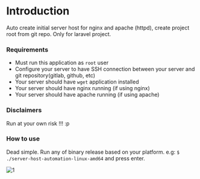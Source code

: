# Introduction
Auto create initial server host for nginx and apache (httpd), create project root from git repo. Only for laravel project.

### Requirements
- Must run this application as `root` user
- Configure your server to have SSH connection between your server and git repository(gitlab, github, etc)
- Your server should have `wget` application installed
- Your server should have nginx running (if using nginx)
- Your server should have apache running (if using apache)

### Disclaimers
Run at your own risk !!! :p

### How to use

Dead simple. Run any of binary release based on your platform. e.g: `$ ./server-host-automation-linux-amd64` and press enter.

![1](https://i.imgur.com/D8a8Ono.png)